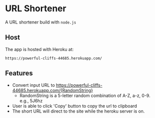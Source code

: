 # URL Shortener
A URL shortener build with `node.js`

## Host
The app is hosted with Heroku at:
```
https://powerful-cliffs-44685.herokuapp.com/
```

## Features
- Convert input URL to https://powerful-cliffs-44685.herokuapp.com/{RandomString}
  - RandomString is a 5-letter random combination of A-Z, a-z, 0-9. e.g., 5J6hz
- User is able to click 'Copy' button to copy the url to clipboard
- The short URL will direct to the site while the heroku server is on.
